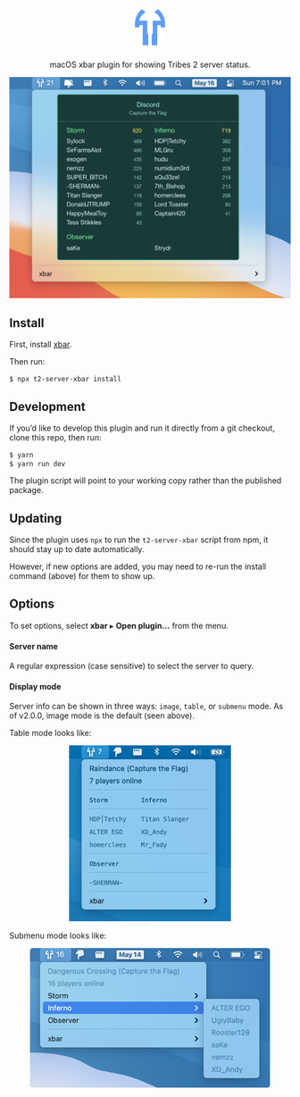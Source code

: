 <div align="center">

<h1>
<img alt="Tribes 2 Server Status" src="icon.png" width="54">
</h1>

macOS xbar plugin for showing Tribes 2 server status.

<img src="screenshot.png" alt="Screenshot" width="560">

</div>

## Install

First, install [xbar](https://xbarapp.com).

Then run:

```console
$ npx t2-server-xbar install
```

## Development

If you’d like to develop this plugin and run it directly from a git checkout,
clone this repo, then run:

```console
$ yarn
$ yarn run dev
```

The plugin script will point to your working copy rather than the published
package.

## Updating

Since the plugin uses `npx` to run the `t2-server-xbar` script from npm, it
should stay up to date automatically.

However, if new options are added, you may need to re-run the install command
(above) for them to show up.

## Options

To set options, select **xbar** ▸ **Open plugin…** from the menu.

#### Server name

A regular expression (case sensitive) to select the server to query.

#### Display mode

Server info can be shown in three ways: `image`, `table`, or `submenu` mode. As
of v2.0.0, image mode is the default (seen above).

Table mode looks like:

<p align="center">
<img src="screenshot-table.png" alt="Table mode screenshot" width="290">
</p>

Submenu mode looks like:

<p align="center">
<img src="screenshot-submenu.png" alt="Submenu mode screenshot" width="430">
</p>
